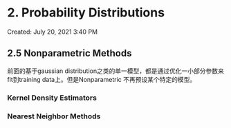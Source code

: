 # 2. Probability Distributions

Created: July 20, 2021 3:40 PM

## 2.5 Nonparametric Methods

前面的基于gaussian distribution之类的单一模型，都是通过优化一小部分参数来fit到training data上。但是Nonparametric 不再预设某个特定的模型。

### Kernel Density Estimators

### Nearest Neighbor Methods